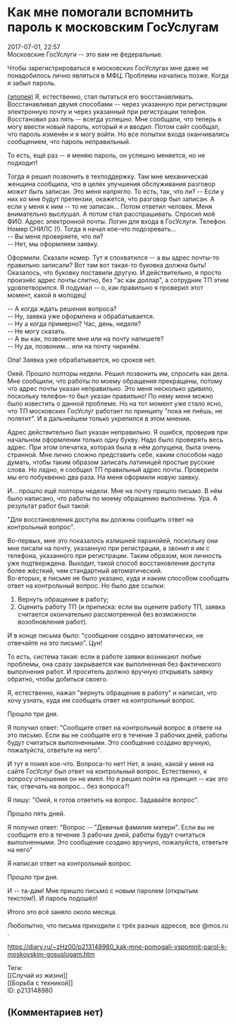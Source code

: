 Как мне помогали вспомнить пароль к московским ГосУслугам
=========================================================

  
2017-07-01, 22:57  
 Московские ГосУслуги -- это вам не федеральные.   
   
 Чтобы зарегистрироваться в московских ГосУслугах мне даже не понадобилось лично являться в МФЦ. Проблемы начались позже. Когда я забыл пароль.   
   
  [(эпопея)](https://zHz00.diary.ru/p213148980.htm?index=1#linkmore213148980m1)    Я, естественно, стал пытаться его восстанавливать. Восстанавливал двумя способами -- через указанную при регистрации электронную почту и через указанный при регистрации телефон. Восстановил раз пять -- всегда успешно. Мне сообщали, что теперь я могу ввести новый пароль, который я и вводил. Потом сайт сообщал, что пароль изменён и я могу войти. Но все попытки входа оканчивались сообщением, что пароль неправильный.   
   
 То есть, ещё раз -- я меняю пароль, он успешно меняется, но не подходит!   
   
 Тогда я решил позвонить в техподдержку. Там мне механическая женщина сообщила, что в целях улучшения обслуживания разговор  *может быть*  записан. Это меня напрягло. То есть, так, что ли? -- Если у них ко мне будут претензии, окажется, что разговор был записан. А если у меня к ним -- то не записан... Потом ответил человек. Меня внимательно выслушал. А потом стал расспрашивать. Спросил моё ФИО. Адрес электронной почты. Логин для входа в ГосУслуги. Телефон. Номер СНИЛС (!). Тогда я начал кое-что подозревать...   
 -- Вы меня проверяете, что ли?   
 -- Нет, мы оформляем заявку.   
   
 Оформили. Сказали номер. Тут я спохватился -- а вы адрес почты-то правильно записали? Вот там вот такая-то буковка должна быть! Оказалось, что буковку поставили другую. И действительно, я просто произнёс адрес почты слитно, без "эс как доллар", а сотрудник ТП этим удовлетворился. Я подумал -- о, как правильно я проверил этот момент, какой я молодец!   
   
 -- А когда ждать решения вопроса?   
 -- Ну, заявка уже оформлена и обрабатывается.   
 -- Ну а когда примерно? Час, день, неделя?   
 -- Не могу сказать.   
 -- А вы как, позвоните мне или на почту напишете?   
 -- Ну да, позвоним... или на почту чиркнём.   
   
 Опа! Заявка уже обрабатывается, но сроков нет.   
   
 Окей. Прошло полторы недели. Решил позвонить им, спросить как дела. Мне сообщили, что работы по моему обращения прекращены, потому что адрес почты указан неправильно. Это меня несколько удивило, поскольку телефон-то был указан правильно! По нему меня можно было известить о данной проблеме. Но на тот момент уже стало ясно, что ТП московских ГосУслуг работает по принципу "пока не пнёшь, не полетит". И в дальнейшем только укрепился в этом мнении.   
   
 Адрес действительно был указан неправильно. Я ошибся, проверив при начальном оформлении только одну букву. Надо было проверять весь адрес. При этом опечатка, которая была в нём допущена, была очень странной. Мне лично сложно представить себе, каким способом надо думать, чтобы таким образом записать латиницей простые русские слова. Но ладно, я сообщил ТП правильный адрес почты. Проверили мы его побуквенно два раза. На меня оформили новую заявку.   
   
 И... прошло ещё полторы недели. Мне на почту пришло письмо. В нём было написано, что работы по моему обращению выполнены. Ура. А результат работ был такой:   
   
 "Для восстановления доступа вы должны сообщить ответ на контрольный вопрос".   
   
 Во-первых, мне это показалось излишней паранойей, поскольку они мне писали на почту, указанную при регистрации, а звонил я им с телефона, указанного при регистрации. Таким образом, моя личность уже подтверждена. Выходит, такой способ восстановления доступа более жёсткий, чем стандартный автоматический.   
 Во-вторых, в письме не было указано, куда и каким способом сообщать ответ на контрольный вопрос. Но было две ссылки:   
 1) Вернуть обращение в работу;   
 2) Оценить работу ТП (и приписка: если вы оцените работу ТП, заявка считается окончательно рассмотренной без возможности возобновления работ).   
   
 И в конце письма было: "сообщение создано автоматически, не отвечайте на это письмо". Цун!   
   
 То есть, система такая: если в работе заявки возникают любые проблемы, она сразу закрывается как выполненная без фактического выполнения работ. И проситель должно вручную открывать заявку обратно, чтобы добиться своего.   
   
 Я, естественно, нажал "вернуть обращение в работу" и написал, что хочу узнать, куда им сообщать ответ на контрольный вопрос.   
   
 Прошло три дня.   
   
 Я получил ответ: "Сообщите ответ на контрольный вопрос в ответе на это письмо. Если вы не сообщите его в течение 3 рабочих дней, работы будут считаться выполненными. Это сообщение создано вручную, пожалуйста, ответьте на него".   
   
 И тут я понял кое-что. Вопроса-то нет! Нет, я знаю, какой у меня на сайте ГосУслуг был ответ на контрольный вопрос. Естественно, к вопросу отношения он не имел. Но я решил пойти на принцип -- как это так, отвечать на вопрос... без вопроса?!   
   
 Я пишу: "Окей, я готов ответить на вопрос. Задавайте вопрос".   
   
 Прошло пять дней.   
   
 Я получил ответ: "Вопрос -- "Девичья фамилия матери". Если вы не сообщите его в течение 3 рабочих дней, работы будут считаться выполненными. Это сообщение создано вручную, пожалуйста, ответьте на него"   
   
 Я написал ответ на контрольный вопрос.   
   
 Прошло три дня.   
   
 И -- та-дам! Мне пришло письмо с новым паролем (открытым текстом!). И пароль подошёл!   
   
 Итого это всё заняло около месяца.   
   
 Любопытно, что письма приходили с трёх разных адресов, все @mos.ru .     
  
<https://diary.ru/~zHz00/p213148980_kak-mne-pomogali-vspomnit-parol-k-moskovskim-gosuslugam.htm>  
  
Теги:  
[[Случай из жизни]]  
[[Борьба с техникой]]  
ID: p213148980  


(Комментариев нет)
------------------